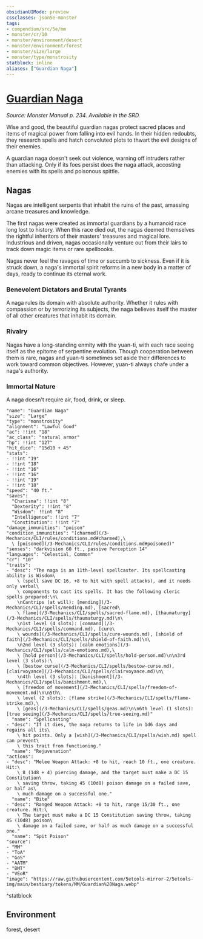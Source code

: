 ```yaml
---
obsidianUIMode: preview
cssclasses: json5e-monster
tags:
- compendium/src/5e/mm
- monster/cr/10
- monster/environment/desert
- monster/environment/forest
- monster/size/large
- monster/type/monstrosity
statblock: inline
aliases: ["Guardian Naga"]
---
```

# [Guardian Naga](3-Mechanics\CLI\bestiary\monstrosity/guardian-naga.md)
*Source: Monster Manual p. 234. Available in the SRD.*  

Wise and good, the beautiful guardian nagas protect sacred places and items of magical power from falling into evil hands. In their hidden redoubts, they research spells and hatch convoluted plots to thwart the evil designs of their enemies.

A guardian naga doesn't seek out violence, warning off intruders rather than attacking. Only if its foes persist does the naga attack, accosting enemies with its spells and poisonous spittle.

## Nagas

Nagas are intelligent serpents that inhabit the ruins of the past, amassing arcane treasures and knowledge.

The first nagas were created as immortal guardians by a humanoid race long lost to history. When this race died out, the nagas deemed themselves the rightful inheritors of their masters' treasures and magical lore. Industrious and driven, nagas occasionally venture out from their lairs to track down magic items or rare spellbooks.

Nagas never feel the ravages of time or succumb to sickness. Even if it is struck down, a naga's immortal spirit reforms in a new body in a matter of days, ready to continue its eternal work.

### Benevolent Dictators and Brutal Tyrants

A naga rules its domain with absolute authority. Whether it rules with compassion or by terrorizing its subjects, the naga believes itself the master of all other creatures that inhabit its domain.

### Rivalry

Nagas have a long-standing enmity with the yuan-ti, with each race seeing itself as the epitome of serpentine evolution. Though cooperation between them is rare, nagas and yuan-ti sometimes set aside their differences to work toward common objectives. However, yuan-ti always chafe under a naga's authority.

### Immortal Nature

A naga doesn't require air, food, drink, or sleep.

```statblock
"name": "Guardian Naga"
"size": "Large"
"type": "monstrosity"
"alignment": "Lawful Good"
"ac": !!int "18"
"ac_class": "natural armor"
"hp": !!int "127"
"hit_dice": "15d10 + 45"
"stats":
- !!int "19"
- !!int "18"
- !!int "16"
- !!int "16"
- !!int "19"
- !!int "18"
"speed": "40 ft."
"saves":
  "Charisma": !!int "8"
  "Dexterity": !!int "8"
  "Wisdom": !!int "8"
  "Intelligence": !!int "7"
  "Constitution": !!int "7"
"damage_immunities": "poison"
"condition_immunities": "[charmed](/3-Mechanics/CLI/rules/conditions.md#charmed),\
  \ [poisoned](/3-Mechanics/CLI/rules/conditions.md#poisoned)"
"senses": "darkvision 60 ft., passive Perception 14"
"languages": "Celestial, Common"
"cr": "10"
"traits":
- "desc": "The naga is an 11th-level spellcaster. Its spellcasting ability is Wisdom\
    \ (spell save DC 16, +8 to hit with spell attacks), and it needs only verbal\
    \ components to cast its spells. It has the following cleric spells prepared:\n\
    \nCantrips (at will): [mending](/3-Mechanics/CLI/spells/mending.md), [sacred\
    \ flame](/3-Mechanics/CLI/spells/sacred-flame.md), [thaumaturgy](/3-Mechanics/CLI/spells/thaumaturgy.md)\n\
    \n1st level (4 slots): [command](/3-Mechanics/CLI/spells/command.md), [cure\
    \ wounds](/3-Mechanics/CLI/spells/cure-wounds.md), [shield of faith](/3-Mechanics/CLI/spells/shield-of-faith.md)\n\
    \n2nd level (3 slots): [calm emotions](/3-Mechanics/CLI/spells/calm-emotions.md),\
    \ [hold person](/3-Mechanics/CLI/spells/hold-person.md)\n\n3rd level (3 slots):\
    \ [bestow curse](/3-Mechanics/CLI/spells/bestow-curse.md), [clairvoyance](/3-Mechanics/CLI/spells/clairvoyance.md)\n\
    \n4th level (3 slots): [banishment](/3-Mechanics/CLI/spells/banishment.md),\
    \ [freedom of movement](/3-Mechanics/CLI/spells/freedom-of-movement.md)\n\n5th\
    \ level (2 slots): [flame strike](/3-Mechanics/CLI/spells/flame-strike.md),\
    \ [geas](/3-Mechanics/CLI/spells/geas.md)\n\n6th level (1 slots): [true seeing](/3-Mechanics/CLI/spells/true-seeing.md)"
  "name": "Spellcasting"
- "desc": "If it dies, the naga returns to life in 1d6 days and regains all its\
    \ hit points. Only a [wish](/3-Mechanics/CLI/spells/wish.md) spell can prevent\
    \ this trait from functioning."
  "name": "Rejuvenation"
"actions":
- "desc": "Melee Weapon Attack: +8 to hit, reach 10 ft., one creature. Hit:\
    \ 8 (1d8 + 4) piercing damage, and the target must make a DC 15 Constitution\
    \ saving throw, taking 45 (10d8) poison damage on a failed save, or half as\
    \ much damage on a successful one."
  "name": "Bite"
- "desc": "Ranged Weapon Attack: +8 to hit, range 15/30 ft., one creature. Hit:\
    \ The target must make a DC 15 Constitution saving throw, taking 45 (10d8) poison\
    \ damage on a failed save, or half as much damage on a successful one."
  "name": "Spit Poison"
"source":
- "MM"
- "ToA"
- "GoS"
- "AATM"
- "BMT"
- "VEoR"
"image": "https://raw.githubusercontent.com/5etools-mirror-2/5etools-img/main/bestiary/tokens/MM/Guardian%20Naga.webp"
```
^statblock

## Environment

forest, desert